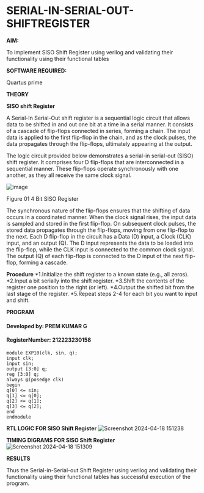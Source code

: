 # SERIAL-IN-SERIAL-OUT-SHIFTREGISTER

**AIM:**

To implement  SISO Shift Register using verilog and validating their functionality using their functional tables

**SOFTWARE REQUIRED:**

Quartus prime

**THEORY**

**SISO shift Register**

A Serial-In Serial-Out shift register is a sequential logic circuit that allows data to be shifted in and out one bit at a time in a serial manner. It consists of a cascade of flip-flops connected in series, forming a chain. The input data is applied to the first flip-flop in the chain, and as the clock pulses, the data propagates through the flip-flops, ultimately appearing at the output.

The logic circuit provided below demonstrates a serial-in serial-out (SISO) shift register. It comprises four D flip-flops that are interconnected in a sequential manner. These flip-flops operate synchronously with one another, as they all receive the same clock signal.

![image](https://github.com/naavaneetha/SERIAL-IN-SERIAL-OUT-SHIFTREGISTER/assets/154305477/e81c4072-37f9-46c6-8145-566764b74c3a)

Figure 01 4 Bit SISO Register

The synchronous nature of the flip-flops ensures that the shifting of data occurs in a coordinated manner. When the clock signal rises, the input data is sampled and stored in the first flip-flop. On subsequent clock pulses, the stored data propagates through the flip-flops, moving from one flip-flop to the next.
Each D flip-flop in the circuit has a Data (D) input, a Clock (CLK) input, and an output (Q). The D input represents the data to be loaded into the flip-flop, while the CLK input is connected to the common clock signal. The output (Q) of each flip-flop is connected to the D input of the next flip-flop, forming a cascade.

**Procedure**
*1.Initialize the shift register to a known state (e.g., all zeros).
*2.Input a bit serially into the shift register.
*3.Shift the contents of the register one position to the right (or left).
*4.Output the shifted bit from the last stage of the register.
*5.Repeat steps 2-4 for each bit you want to input and shift.


**PROGRAM**

#### Developed by: PREM KUMAR G 
#### RegisterNumber: 212223230158
```
module EXP10(clk, sin, q);
input clk;
input sin;
output [3:0] q;
reg [3:0] q;
always @(posedge clk)
begin
q[0] <= sin;
q[1] <= q[0];
q[2] <= q[1];
q[3] <= q[2];
end
endmodule
```

**RTL LOGIC FOR SISO Shift Register**
![Screenshot 2024-04-18 151238](https://github.com/PremkumarG3/SERIAL-IN-SERIAL-OUT-SHIFTREGISTER/assets/138955646/979228b6-555e-479c-8f80-5042c94ebb41)

**TIMING DIGRAMS FOR SISO Shift Register**
![Screenshot 2024-04-18 151309](https://github.com/PremkumarG3/SERIAL-IN-SERIAL-OUT-SHIFTREGISTER/assets/138955646/be4b0b87-f712-4094-9814-b8c11d3b70ad)

**RESULTS**

Thus the Serial-in-Serial-out Shift Register using verilog and validating their functionality using their functional tables has successful execution of the program.
